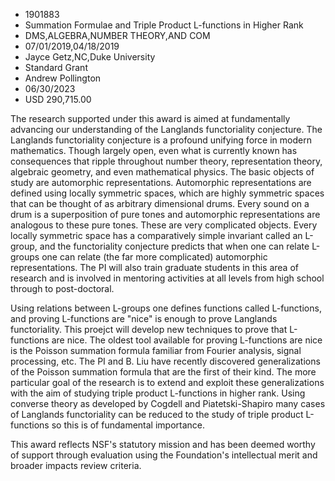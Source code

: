 
* 1901883
* Summation Formulae and Triple Product L-functions in Higher Rank
* DMS,ALGEBRA,NUMBER THEORY,AND COM
* 07/01/2019,04/18/2019
* Jayce Getz,NC,Duke University
* Standard Grant
* Andrew Pollington
* 06/30/2023
* USD 290,715.00

The research supported under this award is aimed at fundamentally advancing our
understanding of the Langlands functoriality conjecture. The Langlands
functoriality conjecture is a profound unifying force in modern mathematics.
Though largely open, even what is currently known has consequences that ripple
throughout number theory, representation theory, algebraic geometry, and even
mathematical physics. The basic objects of study are automorphic
representations. Automorphic representations are defined using locally symmetric
spaces, which are highly symmetric spaces that can be thought of as arbitrary
dimensional drums. Every sound on a drum is a superposition of pure tones and
automorphic representations are analogous to these pure tones. These are very
complicated objects. Every locally symmetric space has a comparatively simple
invariant called an L-group, and the functoriality conjecture predicts that when
one can relate L-groups one can relate (the far more complicated) automorphic
representations. The PI will also train graduate students in this area of
research and is involved in mentoring activities at all levels from high school
through to post-doctoral.

Using relations between L-groups one defines functions called L-functions, and
proving L-functions are "nice" is enough to prove Langlands functoriality. This
proejct will develop new techniques to prove that L-functions are nice. The
oldest tool available for proving L-functions are nice is the Poisson summation
formula familiar from Fourier analysis, signal processing, etc. The PI and B.
Liu have recently discovered generalizations of the Poisson summation formula
that are the first of their kind. The more particular goal of the research is to
extend and exploit these generalizations with the aim of studying triple product
L-functions in higher rank. Using converse theory as developed by Cogdell and
Piatetski-Shapiro many cases of Langlands functoriality can be reduced to the
study of triple product L-functions so this is of fundamental importance.

This award reflects NSF's statutory mission and has been deemed worthy of
support through evaluation using the Foundation's intellectual merit and broader
impacts review criteria.
